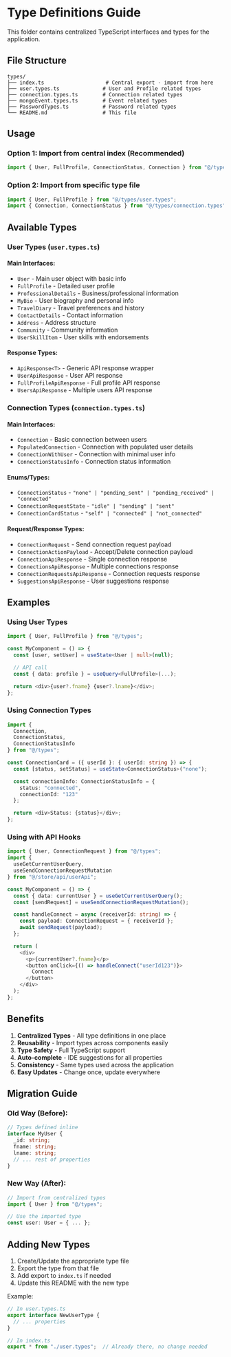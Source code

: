# Type Definitions Guide

This folder contains centralized TypeScript interfaces and types for the application.

## File Structure

```
types/
├── index.ts                    # Central export - import from here
├── user.types.ts              # User and Profile related types
├── connection.types.ts        # Connection related types
├── mongoEvent.types.ts        # Event related types
├── PasswordTypes.ts           # Password related types
└── README.md                  # This file
```

## Usage

### Option 1: Import from central index (Recommended)

```typescript
import { User, FullProfile, ConnectionStatus, Connection } from "@/types";
```

### Option 2: Import from specific type file

```typescript
import { User, FullProfile } from "@/types/user.types";
import { Connection, ConnectionStatus } from "@/types/connection.types";
```

## Available Types

### User Types (`user.types.ts`)

#### Main Interfaces:
- `User` - Main user object with basic info
- `FullProfile` - Detailed user profile
- `ProfessionalDetails` - Business/professional information
- `MyBio` - User biography and personal info
- `TravelDiary` - Travel preferences and history
- `ContactDetails` - Contact information
- `Address` - Address structure
- `Community` - Community information
- `UserSkillItem` - User skills with endorsements

#### Response Types:
- `ApiResponse<T>` - Generic API response wrapper
- `UserApiResponse` - User API response
- `FullProfileApiResponse` - Full profile API response
- `UsersApiResponse` - Multiple users API response

### Connection Types (`connection.types.ts`)

#### Main Interfaces:
- `Connection` - Basic connection between users
- `PopulatedConnection` - Connection with populated user details
- `ConnectionWithUser` - Connection with minimal user info
- `ConnectionStatusInfo` - Connection status information

#### Enums/Types:
- `ConnectionStatus` - `"none" | "pending_sent" | "pending_received" | "connected"`
- `ConnectionRequestState` - `"idle" | "sending" | "sent"`
- `ConnectionCardStatus` - `"self" | "connected" | "not_connected"`

#### Request/Response Types:
- `ConnectionRequest` - Send connection request payload
- `ConnectionActionPayload` - Accept/Delete connection payload
- `ConnectionApiResponse` - Single connection response
- `ConnectionsApiResponse` - Multiple connections response
- `ConnectionRequestsApiResponse` - Connection requests response
- `SuggestionsApiResponse` - User suggestions response

## Examples

### Using User Types

```typescript
import { User, FullProfile } from "@/types";

const MyComponent = () => {
  const [user, setUser] = useState<User | null>(null);

  // API call
  const { data: profile } = useQuery<FullProfile>(...);

  return <div>{user?.fname} {user?.lname}</div>;
};
```

### Using Connection Types

```typescript
import {
  Connection,
  ConnectionStatus,
  ConnectionStatusInfo
} from "@/types";

const ConnectionCard = ({ userId }: { userId: string }) => {
  const [status, setStatus] = useState<ConnectionStatus>("none");

  const connectionInfo: ConnectionStatusInfo = {
    status: "connected",
    connectionId: "123"
  };

  return <div>Status: {status}</div>;
};
```

### Using with API Hooks

```typescript
import { User, ConnectionRequest } from "@/types";
import {
  useGetCurrentUserQuery,
  useSendConnectionRequestMutation
} from "@/store/api/userApi";

const MyComponent = () => {
  const { data: currentUser } = useGetCurrentUserQuery();
  const [sendRequest] = useSendConnectionRequestMutation();

  const handleConnect = async (receiverId: string) => {
    const payload: ConnectionRequest = { receiverId };
    await sendRequest(payload);
  };

  return (
    <div>
      <p>{currentUser?.fname}</p>
      <button onClick={() => handleConnect("userId123")}>
        Connect
      </button>
    </div>
  );
};
```

## Benefits

1. **Centralized Types** - All type definitions in one place
2. **Reusability** - Import types across components easily
3. **Type Safety** - Full TypeScript support
4. **Auto-complete** - IDE suggestions for all properties
5. **Consistency** - Same types used across the application
6. **Easy Updates** - Change once, update everywhere

## Migration Guide

### Old Way (Before):
```typescript
// Types defined inline
interface MyUser {
  _id: string;
  fname: string;
  lname: string;
  // ... rest of properties
}
```

### New Way (After):
```typescript
// Import from centralized types
import { User } from "@/types";

// Use the imported type
const user: User = { ... };
```

## Adding New Types

1. Create/Update the appropriate type file
2. Export the type from that file
3. Add export to `index.ts` if needed
4. Update this README with the new type

Example:
```typescript
// In user.types.ts
export interface NewUserType {
  // ... properties
}

// In index.ts
export * from "./user.types";  // Already there, no change needed
```
